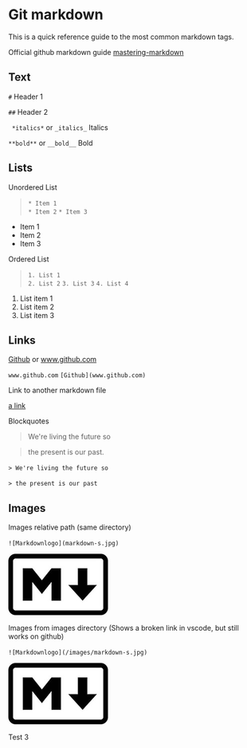 # Git markdown #

This is a quick reference guide to the most common markdown tags. 

Official github markdown guide 
[mastering-markdown](https://guides.github.com/features/mastering-markdown/)

## Text ## 

` # ` Header 1 

` ## ` Header 2 

` *italics*` or ` _italics_ ` Italics 

` **bold** ` or ` __bold__ ` Bold 

## Lists ## 

Unordered List 
> ` * Item 1 `  
> ` * Item 2 ` 
> ` * Item 3 ` 

* Item 1 
* Item 2 
* Item 3 

Ordered List 

>` 1. List 1 `    
>` 2. List 2 `
>` 3. List 3 ` 
>` 4. List 4 ` 

1. List item 1 
2. List item 2 
3. List item 3


## Links ## 

[Github](www.github.com) or www.github.com 

` www.github.com ` 
` [Github](www.github.com) ` 

Link to another markdown file 

[a link](https://github.com/ChuckFisher313/Resources/docs/git-markdown/master/git-markdown.md)

Blockquotes 

> We're living the future so

> the present is our past. 

` > We're living the future so `

` > the present is our past ` 

## Images ## 

Images relative path (same directory)

` ![Markdownlogo](markdown-s.jpg) `

![Markdownlogo](markdown-s.jpg)

Images from images directory (Shows a broken link in vscode, but still works on github) 

` ![Markdownlogo](/images/markdown-s.jpg) `

![Markdownlogo](/images/markdown-s.jpg)

Test 3 







